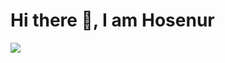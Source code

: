 # Hi there 👋, I am Hosenur


  <img src="https://leetcard.jacoblin.cool/hosenur?theme=unicorn&font=Antic&ext=activity" style="max-width: 100%;" align="center"/>

